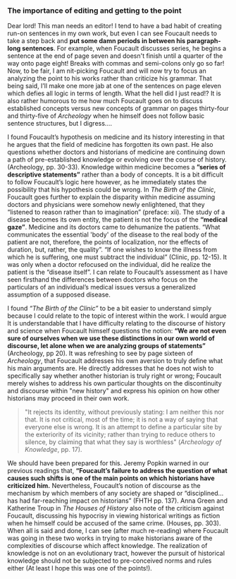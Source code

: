 ### The importance of editing and getting to the point

Dear lord! This man needs an editor! I tend to have a bad habit of creating run-on sentences in my own work, but even I can see Foucault needs to take a step back and **put some damn periods in between his paragraph-long sentences**. For example, when Foucault discusses series, he begins a sentence at the end of page seven and doesn't finish until a quarter of the way onto page eight! Breaks with commas and semi-colons only go so far! Now, to be fair, I am nit-picking Foucault and will now try to focus an analyzing the point to his works rather than criticize his grammar. That being said, I’ll make one more jab at one of the sentences on page eleven which defies all logic in terms of length. What the hell did I just read!? It is also rather humorous to me how much Foucault goes on to discuss established concepts versus new concepts of grammar on pages thirty-four and thirty-five of *Archeology* when he himself does not follow basic sentence structures, but I digress….

I found Foucault’s hypothesis on medicine and its history interesting in that he argues that the field of medicine has forgotten its own past. He also questions whether doctors and historians of medicine are continuing down a path of pre-established knowledge or evolving over the course of history. (Archeology, pp. 30-33). Knowledge within medicine becomes a **”series of descriptive statements”** rather than a body of concepts. It is a bit difficult to follow Foucault’s logic here however, as he immediately states the possibility that his hypothesis could be wrong. In *The Birth of the Clinic*, Foucault goes further to explain the disparity within medicine assuming doctors and physicians were somehow newly enlightened, that they “listened to reason rather than to imagination” (preface: xii). The study of a disease becomes its own entity, the patient is not the focus of the **“medical gaze”**. Medicine and its doctors came to dehumanize the patients. “What communicates the essential 'body' of the disease to the real body of the patient are not, therefore, the points of localization, nor the effects of duration, but, rather, the quality”. “If one wishes to know the illness from which he is suffering, one must subtract the individual” (Clinic, pp. 12-15). It was only when a doctor refocused on the individual, did he realize the patient is the “disease itself”. I can relate to Foucault’s assessment as I have seen firsthand the differences between doctors who focus on the particulars of an individual’s medical issues versus a generalized assumption of a supposed disease. 

I found *“The Birth of the Clinic”* to be a bit easier to understand simply because I could relate to the topic of interest within the work. I would argue It is understandable that I have difficulty relating to the discourse of history and science when Foucault himself questions the notion: **“We are not even sure of ourselves when we use these distinctions in our own world of discourse, let alone when we are analyzing groups of statements”** (Archeology, pp 20). It was refreshing to see by page sixteen of *Archeology*, that Foucault addresses his own aversion to truly define what his main arguments are. He directly addresses that he does not wish to specifically say whether another historian is truly right or wrong; Foucault merely wishes to address his own particular thoughts on the discontinuity and discourse within "new history" and express his opinion on how other historians may proceed in their own work.
> "It rejects its identity, without previously stating: I am neither this nor that. It is not critical, most of the time; it is not a way of saying that everyone else is wrong. It is an attempt to define a particular site by the exteriority of its vicinity; rather than trying to reduce others to silence, by claiming that what they say is worthless" (*Archeology of Knowledge*, pp. 17).

We should have been prepared for this. Jeremy Popkin warned in our previous readings that, **“Foucault’s failure to address the question of what causes such shifts is one of the main points on which historians have criticized him.** Nevertheless, Foucault’s notion of discourse as the mechanism by which members of any society are shaped or “disciplined… has had far-reaching impact on historians” (FHTH pp. 137). Anna Green and Katherine Troup in *The Houses of History* also note of the criticism against Foucault, discussing his hypocrisy in viewing historical writings as fiction when he himself could be accused of the same crime. (Houses, pp. 303). When all is said and done, I can see (after much re-reading) where Foucault was going in these two works in trying to make historians aware of the complexities of discourse which affect knowledge. The realization of knowledge is not on an evolutionary tract, however the pursuit of historical knowledge should not be subjected to pre-conceived norms and rules either (At least I hope this was one of the points!).
